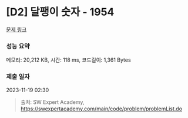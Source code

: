 # [D2] 달팽이 숫자 - 1954 

[문제 링크](https://swexpertacademy.com/main/code/problem/problemDetail.do?contestProbId=AV5PobmqAPoDFAUq) 

### 성능 요약

메모리: 20,212 KB, 시간: 118 ms, 코드길이: 1,361 Bytes

### 제출 일자

2023-11-19 02:30



> 출처: SW Expert Academy, https://swexpertacademy.com/main/code/problem/problemList.do